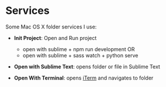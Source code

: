# Services

Some Mac OS X folder services I use:

- **Init Project**: Open and Run project 

  - open with sublime + npm run development OR
  - open with sublime + sass watch + python serve

- **Open with Sublime Text**: opens folder or file in Sublime Text
- **Open With Terminal**: opens [iTerm](http://iterm2.com/) and navigates to folder
